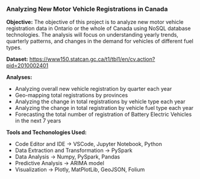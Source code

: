 ### Analyzing New Motor Vehicle Registrations in Canada
 
<b>Objective:</b> The objective of this project is to analyze new motor vehicle registration data in Ontario or the whole of Canada using NoSQL database technologies. The analysis will focus on understanding yearly trends, quarterly patterns, and changes in the demand for vehicles of different fuel types.

<b>Dataset:</b> https://www150.statcan.gc.ca/t1/tbl1/en/cv.action?pid=2010002401

<b>Analyses:</b>
<ul>
  <li>Analyzing overall new vehicle registration by quarter each year</li>
  <li>Geo-mapping total registrations by provinces</li>
  <li>Analyzing the change in total registrations by vehicle type each year</li>
  <li>Analyzing the change in total registration by vehicle fuel type each year</li>
  <li>Forecasting the total number of registration of Battery Electric Vehicles in the next 7 years</li>
</ul>

<b>Tools and Techonologies Used:</b>
<ul>
 <li>Code Editor and IDE -> VSCode, Jupyter Notebook, Python</li>
 <li>Data Extraction and Transformation -> PySpark</li>
 <li>Data Analysis -> Numpy, PySpark, Pandas</li>
 <li>Predictive Analysis -> ARIMA model</li>
 <li>Visualization -> Plotly, MatPlotLib, GeoJSON, Folium</li>
</ul>
